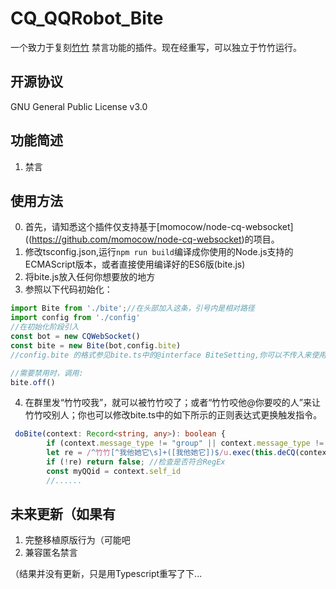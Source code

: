 # CQ_QQRobot_Bite
一个致力于复刻[竹竹](https://github.com/Tsuk1ko/CQ-picfinder-robot/) 禁言功能的插件。现在经重写，可以独立于竹竹运行。

## 开源协议
GNU General Public License v3.0
## 功能简述
1. 禁言
## 使用方法
0. 首先，请知悉这个插件仅支持基于[momocow/node-cq-websocket]((https://github.com/momocow/node-cq-websocket)的项目。
1. 修改tsconfig.json,运行```npm run build```编译成你使用的Node.js支持的ECMAScript版本，或者直接使用编译好的ES6版(bite.js)
2. 将bite.js放入任何你想要放的地方
3. 参照以下代码初始化：
```javascript
import Bite from './bite';//在头部加入这条，引号内是相对路径
import config from './config'
//在初始化阶段引入
const bot = new CQWebSocket()
const bite = new Bite(bot,config.bite)
//config.bite 的格式参见bite.ts中的@interface BiteSetting,你可以不传入来使用默认设置

//需要禁用时，调用:
bite.off()
```
4. 在群里发“竹竹咬我”，就可以被竹竹咬了；或者“竹竹咬他@你要咬的人”来让竹竹咬别人；你也可以修改bite.ts中的如下所示的正则表达式更换触发指令。
```typescript
 doBite(context: Record<string, any>): boolean {
        if (context.message_type != "group" || context.message_type != "discuss") return false;
        let re = /^竹竹[^我他她它\s]+([我他她它])$/u.exec(this.deCQ(context.raw_message)) //更改这里的正则表达式
        if (!re) return false; //检查是否符合RegEx
        const myQQid = context.self_id
        //......
```

## 未来更新（如果有
1. 完整移植原版行为（可能吧
2. 兼容匿名禁言

（结果并没有更新，只是用Typescript重写了下...
